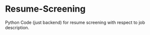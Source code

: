 # Resume-Screening
Python Code (just backend) for resume screening with respect to job description.
